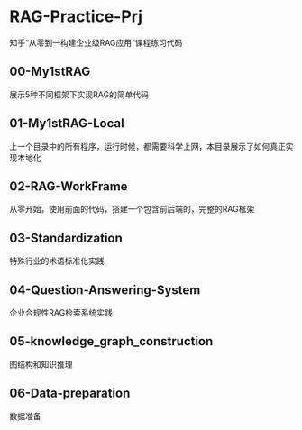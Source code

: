 # RAG-Practice-Prj
知乎“从零到一构建企业级RAG应用”课程练习代码

## 00-My1stRAG
展示5种不同框架下实现RAG的简单代码

## 01-My1stRAG-Local
上一个目录中的所有程序，运行时候，都需要科学上网，本目录展示了如何真正实现本地化

## 02-RAG-WorkFrame
从零开始，使用前面的代码，搭建一个包含前后端的，完整的RAG框架

## 03-Standardization
特殊行业的术语标准化实践

## 04-Question-Answering-System
企业合规性RAG检索系统实践

## 05-knowledge_graph_construction
图结构和知识推理

## 06-Data-preparation
数据准备
